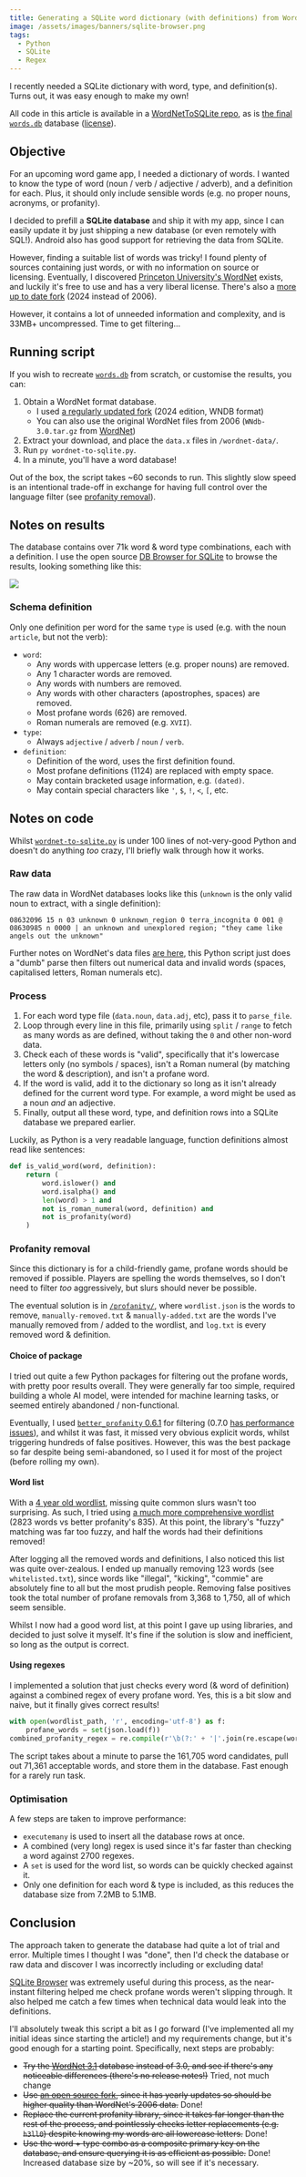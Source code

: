 ```yaml
---
title: Generating a SQLite word dictionary (with definitions) from WordNet using Python
image: /assets/images/banners/sqlite-browser.png
tags:
  - Python
  - SQLite
  - Regex
---
```


I recently needed a SQLite dictionary with word, type, and definition(s). Turns out, it was easy enough to make my own!

All code in this article is available in a [WordNetToSQLite repo](https://github.com/jakesteam/WordNetToSQLite/), as is [the final `words.db`](https://github.com/JakeSteam/WordNetToSQLite/blob/main/words.db) database ([license](https://github.com/JakeSteam/WordNetToSQLite/blob/main/LICENSE)).

## Objective

For an upcoming word game app, I needed a dictionary of words. I wanted to know the type of word (noun / verb / adjective / adverb), and a definition for each. Plus, it should only include sensible words (e.g. no proper nouns, acronyms, or profanity).

I decided to prefill a **SQLite database** and ship it with my app, since I can easily update it by just shipping a new database (or even remotely with SQL!). Android also has good support for retrieving the data from SQLite.

However, finding a suitable list of words was tricky! I found plenty of sources containing just words, or with no information on source or licensing. Eventually, I discovered [Princeton University's WordNet](https://wordnet.princeton.edu/) exists, and luckily it's free to use and has a very liberal license. There's also a [more up to date fork](https://github.com/globalwordnet/english-wordnet) (2024 instead of 2006).

However, it contains a lot of unneeded information and complexity, and is 33MB+ uncompressed. Time to get filtering…

## Running script

If you wish to recreate [`words.db`](https://github.com/JakeSteam/WordNetToSQLite/blob/main/words.db) from scratch, or customise the results, you can:

1. Obtain a WordNet format database.
   - I used [a regularly updated fork](https://github.com/globalwordnet/english-wordnet) (2024 edition, WNDB format)
   - You can also use the original WordNet files from 2006 (`WNdb-3.0.tar.gz` from [WordNet](https://wordnet.princeton.edu/download/current-version))
2. Extract your download, and place the `data.x` files in `/wordnet-data/`.
3. Run `py wordnet-to-sqlite.py`.
4. In a minute, you'll have a word database!

Out of the box, the script takes ~60 seconds to run. This slightly slow speed is an intentional trade-off in exchange for having full control over the language filter (see [profanity removal](#profanity-removal)).

## Notes on results

The database contains over 71k word & word type combinations, each with a definition. I use the open source [DB Browser for SQLite](https://sqlitebrowser.org/) to browse the results, looking something like this:

[![](/assets//images/2024/sqlite-browser.png)](/assets//images/2024/sqlite-browser.png)

### Schema definition

Only one definition per word for the same `type` is used (e.g. with the noun `article`, but not the verb):

- `word`:
  - Any words with uppercase letters (e.g. proper nouns) are removed.
  - Any 1 character words are removed.
  - Any words with numbers are removed.
  - Any words with other characters (apostrophes, spaces) are removed.
  - Most profane words (626) are removed.
  - Roman numerals are removed (e.g. `XVII`).
- `type`:
  - Always `adjective` / `adverb` / `noun` / `verb`.
- `definition`:
  - Definition of the word, uses the first definition found.
  - Most profane definitions (1124) are replaced with empty space.
  - May contain bracketed usage information, e.g. `(dated)`.
  - May contain special characters like `'`, `$`, `!`, `<`, `[`, etc.

## Notes on code

Whilst [`wordnet-to-sqlite.py`](https://github.com/JakeSteam/WordNetToSQLite/blob/main/wordnet-to-sqlite.py) is under 100 lines of not-very-good Python and doesn't do anything _too_ crazy, I'll briefly walk through how it works.

### Raw data

The raw data in WordNet databases looks like this (`unknown` is the only valid noun to extract, with a single definition):

```text
08632096 15 n 03 unknown 0 unknown_region 0 terra_incognita 0 001 @ 08630985 n 0000 | an unknown and unexplored region; "they came like angels out the unknown"
```

Further notes on WordNet's data files [are here](https://wordnet.princeton.edu/documentation/wndb5wn), this Python script just does a "dumb" parse then filters out numerical data and invalid words (spaces, capitalised letters, Roman numerals etc).

### Process

1. For each word type file (`data.noun`, `data.adj`, etc), pass it to `parse_file`.
2. Loop through every line in this file, primarily using `split` / `range` to fetch as many words as are defined, without taking the `0` and other non-word data.
3. Check each of these words is "valid", specifically that it's lowercase letters only (no symbols / spaces), isn't a Roman numeral (by matching the word & description), and isn't a profane word.
4. If the word is valid, add it to the dictionary so long as it isn't already defined for the current word type. For example, a word might be used as a noun _and_ an adjective.
5. Finally, output all these word, type, and definition rows into a SQLite database we prepared earlier.

Luckily, as Python is a very readable language, function definitions almost read like sentences:

```python
def is_valid_word(word, definition):
    return (
        word.islower() and
        word.isalpha() and
        len(word) > 1 and
        not is_roman_numeral(word, definition) and
        not is_profanity(word)
    )
```

### Profanity removal

Since this dictionary is for a child-friendly game, profane words should be removed if possible. Players are spelling the words themselves, so I don't need to filter _too_ aggressively, but slurs should never be possible.

The eventual solution is in [`/profanity/`](https://github.com/JakeSteam/WordNetToSQLite/tree/main/profanity), where `wordlist.json` is the words to remove, `manually-removed.txt` & `manually-added.txt` are the words I've manually removed from / added to the wordlist, and `log.txt` is every removed word & definition.

#### Choice of package

I tried out quite a few Python packages for filtering out the profane words, with pretty poor results overall. They were generally far too simple, required building a whole AI model, were intended for machine learning tasks, or seemed entirely abandoned / non-functional.

Eventually, I used [`better_profanity` 0.6.1](https://github.com/snguyenthanh/better_profanity) for filtering (0.7.0 [has performance issues](https://github.com/snguyenthanh/better_profanity/issues/19)), and whilst it was fast, it missed very obvious explicit words, whilst triggering hundreds of false positives. However, this was the best package so far despite being semi-abandoned, so I used it for most of the project (before rolling my own).

#### Word list

With a [4 year old wordlist](https://github.com/snguyenthanh/better_profanity/blob/master/better_profanity/profanity_wordlist.txt), missing quite common slurs wasn't too surprising. As such, I tried using [a much more comprehensive wordlist](https://github.com/zacanger/profane-words/blob/master/words.json) (2823 words vs better profanity's 835). At this point, the library's "fuzzy" matching was far too fuzzy, and half the words had their definitions removed!

After logging all the removed words and definitions, I also noticed this list was quite over-zealous. I ended up manually removing 123 words (see `whitelisted.txt`), since words like "illegal", "kicking", "commie" are absolutely fine to all but the most prudish people. Removing false positives took the total number of profane removals from 3,368 to 1,750, all of which seem sensible.

Whilst I now had a good word list, at this point I gave up using libraries, and decided to just solve it myself. It's fine if the solution is slow and inefficient, so long as the output is correct.

#### Using regexes

I implemented a solution that just checks every word (& word of definition) against a combined regex of every profane word. Yes, this is a bit slow and naive, but it finally gives correct results!

```python
with open(wordlist_path, 'r', encoding='utf-8') as f:
    profane_words = set(json.load(f))
combined_profanity_regex = re.compile(r'\b(?:' + '|'.join(re.escape(word) for word in profane_words) + r')\b', re.IGNORECASE)
```

The script takes about a minute to parse the 161,705 word candidates, pull out 71,361 acceptable words, and store them in the database. Fast enough for a rarely run task.

### Optimisation

A few steps are taken to improve performance:

- `executemany` is used to insert all the database rows at once.
- A combined (very long) regex is used since it's far faster than checking a word against 2700 regexes.
- A `set` is used for the word list, so words can be quickly checked against it.
- Only one definition for each word & type is included, as this reduces the database size from 7.2MB to 5.1MB.

## Conclusion

The approach taken to generate the database had quite a lot of trial and error. Multiple times I thought I was "done", then I'd check the database or raw data and discover I was incorrectly including or excluding data!

[SQLite Browser](https://sqlitebrowser.org/) was extremely useful during this process, as the near-instant filtering helped me check profane words weren't slipping through. It also helped me catch a few times when technical data would leak into the definitions.

I'll absolutely tweak this script a bit as I go forward (I've implemented all my initial ideas since starting the article!) and my requirements change, but it's good enough for a starting point. Specifically, next steps are probably:

- ~~Try the [WordNet 3.1](https://wordnet.princeton.edu/download/current-version) database instead of 3.0, and see if there's any noticeable differences (there's no release notes!)~~ Tried, not much change
- ~~Use [an open source fork](https://github.com/globalwordnet/english-wordnet), since it has yearly updates so should be higher quality than WordNet's 2006 data.~~ Done!
- ~~Replace the current profanity library, since it takes far longer than the rest of the process, and pointlessly checks letter replacements (e.g. `h3ll0`) despite knowing my words are all lowercase letters.~~ Done!
- ~~Use the word + type combo as a composite primary key on the database, and ensure querying it is as efficient as possible.~~ Done! Increased database size by ~20%, so will see if it's necessary.
